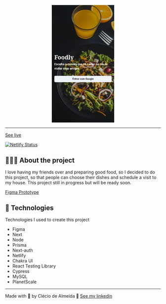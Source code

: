 <div align="center">
  <img
    alt="Página inicial do site, com o nome do projeto, uma descrição simples e um botão para fazer login com o google"
    src=".github/mockup.jpg"
    width="40%"
  />
</div>

---
[See live](https://foodly.clecioalmeida.com.br)

[![Netlify Status](https://api.netlify.com/api/v1/badges/b58bb8ba-154e-42d2-8319-496d502efe88/deploy-status)](https://app.netlify.com/sites/githubjs/deploys)

## 👨🏽‍💻 About the project
I love having my friends over and preparing good food, so I decided to do this project, so that people can choose their dishes and schedule a visit to my house.
This project still in progress but will be ready soon.

[Figma Prototype](https://www.figma.com/proto/QShZZBhj3zRjDqBLigaudx/Foodly?page-id=0%3A1&node-id=2%3A3&viewport=441%2C348%2C0.56&scaling=scale-down)

## 🚀 Technologies
Technologies I used to create this project

* Figma
* Next
* Node
* Prisma
* Next-auth
* Netlify
* Chakra UI
* React Testing Library
* Cypress
* MySQL
* PlanetScale

---

Made with 💛&nbsp;by Clécio de Almeida 🎸&nbsp;[See my linkedin](https://www.linkedin.com/in/clecio-de-ameida-junior/)
